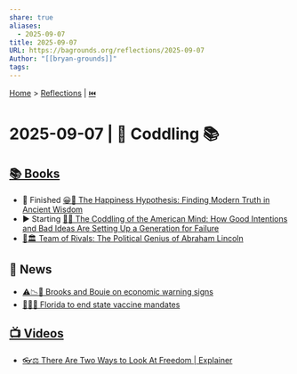 ```yaml
---
share: true
aliases:
  - 2025-09-07
title: 2025-09-07
URL: https://bagrounds.org/reflections/2025-09-07
Author: "[[bryan-grounds]]"
tags:
---
```

[Home](../index.md) > [Reflections](./index.md) | [⏮️](./2025-09-06.md)  
# 2025-09-07 | 🍼 Coddling 📚  
## [📚 Books](../books/index.md)  
- 🏁 Finished [😀📜 The Happiness Hypothesis: Finding Modern Truth in Ancient Wisdom](../books/the-happiness-hypothesis-finding-modern-truth-in-ancient-wisdom.md)  
- ▶️ Starting [🤕👶 The Coddling of the American Mind: How Good Intentions and Bad Ideas Are Setting Up a Generation for Failure](../books/the-coddling-of-the-american-mind-how-good-intentions-and-bad-ideas-are-setting-up-a-generation-for-failure.md)  
- [🤝🏛️ Team of Rivals: The Political Genius of Abraham Lincoln](../books/team-of-rivals-the-political-genius-of-abraham-lincoln.md)  
  
## 📰 News  
- [⚠️📉😬 Brooks and Bouie on economic warning signs](../videos/brooks-and-bouie-on-economic-warning-signs.md)  
- [💉🚫🌴 Florida to end state vaccine mandates](../videos/florida-to-end-state-vaccine-mandates-reuters.md)  
  
## [📺 Videos](../videos/index.md)  
- [👓⚖️ There Are Two Ways to Look At Freedom | Explainer](../videos/there-are-two-ways-to-look-at-freedom-explainer.md)